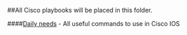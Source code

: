 ##All Cisco playbooks will be placed in this folder.

####[Daily needs](https://github.com/jamalshahverdiev/ansible-playbooks-in-practice/tree/master/cisco-playbooks/cisco-daily-using-playbook) - All useful commands to use in Cisco IOS
